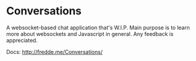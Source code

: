 # Conversations
A websocket-based chat application that's W.I.P. Main purpose is to learn more about websockets and Javascript in general. Any feedback is appreciated.

Docs: http://fredde.me/Conversations/
